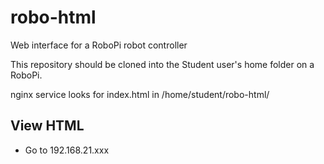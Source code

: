 # robo-html
Web interface for a RoboPi robot controller

This repository should be cloned into the Student user's home folder on a RoboPi.

nginx service looks for index.html in /home/student/robo-html/

## View HTML
- Go to 192.168.21.xxx
